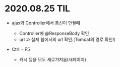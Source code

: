 # 2020.08.25 TIL

- ajax와 Controller에서 통신이 안될때
  - Controller에 @ResponseBody 확인
  - url 과 실제 웹에서의 url 확인.(Tomcat의 경로 확인!)
  
- Ctrl + F5
  - 캐시 등을 모두 새로가져옴(새페이지)
